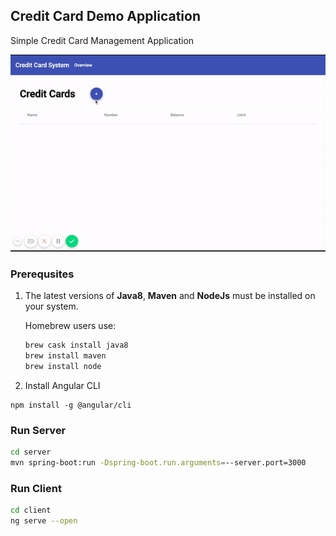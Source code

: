 ## Credit Card Demo Application
Simple Credit Card Management Application

![ScreenCast](screencast.gif)

### Prerequsites
1. The latest versions of **Java8**, **Maven** and **NodeJs** must be installed on your system. 
    
    Homebrew users use:
    ```bash
    brew cask install java8
    brew install maven
    brew install node
    ```
2. Install Angular CLI
```
npm install -g @angular/cli
```

### Run Server
```bash
cd server
mvn spring-boot:run -Dspring-boot.run.arguments=--server.port=3000
```

### Run Client
```bash
cd client
ng serve --open
```